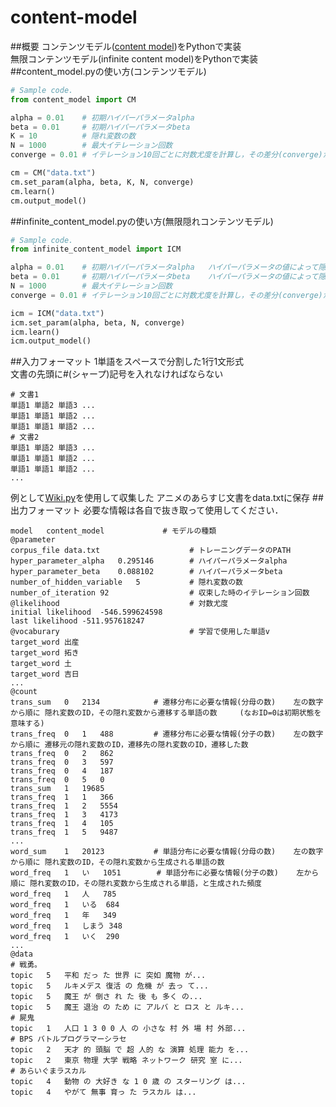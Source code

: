 # content-model
##概要
コンテンツモデル([content model](http://www.anthology.aclweb.org/N/N04/N04-1015.pdf))をPythonで実装  
無限コンテンツモデル(infinite content model)をPythonで実装
##content_model.pyの使い方(コンテンツモデル)
```python
# Sample code.
from content_model import CM

alpha = 0.01    # 初期ハイパーパラメータalpha
beta = 0.01     # 初期ハイパーパラメータbeta
K = 10          # 隠れ変数の数
N = 1000        # 最大イテレーション回数
converge = 0.01 # イテレーション10回ごとに対数尤度を計算し，その差分(converge)が小さければ学習を終了する

cm = CM("data.txt")
cm.set_param(alpha, beta, K, N, converge)
cm.learn()
cm.output_model()
```
##infinite_content_model.pyの使い方(無限隠れコンテンツモデル)
```python
# Sample code.
from infinite_content_model import ICM

alpha = 0.01    # 初期ハイパーパラメータalpha   ハイパーパラメータの値によって隠れ変数の数が変動する
beta = 0.01     # 初期ハイパーパラメータbeta    ハイパーパラメータの値によって隠れ変数の数が変動する
N = 1000        # 最大イテレーション回数
converge = 0.01 # イテレーション10回ごとに対数尤度を計算し，その差分(converge)が小さければ学習を終了する

icm = ICM("data.txt")
icm.set_param(alpha, beta, N, converge)
icm.learn()
icm.output_model()
```
##入力フォーマット
1単語をスペースで分割した1行1文形式  
文書の先頭に#(シャープ)記号を入れなければならない
```
# 文書1
単語1 単語2 単語3 ...
単語1 単語1 単語2 ...
単語1 単語1 単語2 ...
# 文書2
単語1 単語2 単語3 ...
単語1 単語1 単語2 ...
単語1 単語1 単語2 ...
...
```
例として[Wiki.py](https://github.com/KentoW/wiki)を使用して収集した アニメのあらすじ文書をdata.txtに保存
##出力フォーマット
必要な情報は各自で抜き取って使用してください．
```
model	content_model             # モデルの種類
@parameter
corpus_file	data.txt                    # トレーニングデータのPATH
hyper_parameter_alpha	0.295146        # ハイパーパラメータalpha
hyper_parameter_beta	0.088102        # ハイパーパラメータbeta
number_of_hidden_variable	5           # 隠れ変数の数
number_of_iteration	92                  # 収束した時のイテレーション回数
@likelihood                             # 対数尤度
initial likelihood	-546.599624598
last likelihood	-511.957618247
@vocaburary                             # 学習で使用した単語v
target_word	出産
target_word	拓き
target_word	土
target_word	吉日
...
@count
trans_sum	0	2134            # 遷移分布に必要な情報(分母の数)    左の数字から順に 隠れ変数のID，その隠れ変数から遷移する単語の数     (なおID=0は初期状態を意味する)
trans_freq	0	1	488         # 遷移分布に必要な情報(分子の数)    左の数字から順に 遷移元の隠れ変数のID，遷移先の隠れ変数のID，遷移した数
trans_freq	0	2	862
trans_freq	0	3	597
trans_freq	0	4	187
trans_freq	0	5	0
trans_sum	1	19685
trans_freq	1	1	366
trans_freq	1	2	5554
trans_freq	1	3	4173
trans_freq	1	4	105
trans_freq	1	5	9487
...
word_sum	1	20123           # 単語分布に必要な情報(分母の数)    左の数字から順に 隠れ変数のID，その隠れ変数から生成される単語の数
word_freq	1	い	1051        # 単語分布に必要な情報(分子の数)    左から順に 隠れ変数のID，その隠れ変数から生成される単語，と生成された頻度
word_freq	1	人	785
word_freq	1	いる	684
word_freq	1	年	349
word_freq	1	しまう	348
word_freq	1	いく	290
...
@data
# 戦勇。
topic	5	平和 だっ た 世界 に 突如 魔物 が...
topic	5	ルキメデス 復活 の 危機 が 去っ て...
topic	5	魔王 が 倒さ れ た 後 も 多く の...
topic	5	魔王 退治 の ため に アルバ と ロス と ルキ...
# 屍鬼
topic	1	人口 1 3 0 0 人 の 小さな 村 外 場 村 外部...
# BPS バトルプログラマーシラセ
topic	2	天才 的 頭脳 で 超 人的 な 演算 処理 能力 を...
topic	2	東京 物理 大学 戦略 ネットワーク 研究 室 に...
# あらいぐまラスカル
topic	4	動物 の 大好き な 1 0 歳 の スターリング は...
topic	4	やがて 無事 育っ た ラスカル は...
```

